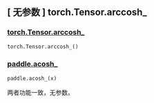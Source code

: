 ## [ 无参数 ] torch.Tensor.arccosh_

### [torch.Tensor.arccosh_](https://pytorch.org/docs/stable/generated/torch.Tensor.arccosh_.html)

```python
torch.Tensor.arccosh_()
```

### [paddle.acosh_]()

```python
paddle.acosh_(x)
```

两者功能一致，无参数。
